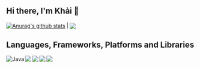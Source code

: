 <h2>Hi there, I'm Khải 👋</h2>
<a href="https://github.com/anuraghazra/github-readme-stats"><img align="center" src="https://github-readme-stats.vercel.app/api?username=khailqd81&show_icons=true&include_all_commits=true&theme=tokyonight&hide_border=true" alt="Anurag's github stats" /></a> | <a href="https://github.com/anuraghazra/github-readme-stats"><img align="center" src="https://github-readme-stats.vercel.app/api/top-langs/?username=khailqd81&layout=compact&theme=tokyonight&hide_border=true&hide_progress=true" /></a>
<br />
<h2 align="left">Languages, Frameworks, Platforms and Libraries</h2>
<img align="left" alt="Java" src="https://img.shields.io/badge/java-%23ED8B00.svg?style=for-the-badge&logo=java&logoColor=white" />
<img align="left"  src="https://img.shields.io/badge/javascript-%23323330.svg?style=for-the-badge&logo=javascript&logoColor=%23F7DF1Ee" />
<img align="left"  src="https://img.shields.io/badge/spring-%236DB33F.svg?style=for-the-badge&logo=spring&logoColor=white" />
<img align="left"  src="https://img.shields.io/badge/react-%2320232a.svg?style=for-the-badge&logo=react&logoColor=%2361DAFB" />
<img align="left"  src="https://img.shields.io/badge/node.js-6DA55F?style=for-the-badge&logo=node.js&logoColor=white" />

<!--
**khailqd81/khailqd81** is a ✨ _special_ ✨ repository because its `README.md` (this file) appears on your GitHub profile.

Here are some ideas to get you started:

- 🔭 I’m currently working on ...
- 🌱 I’m currently learning ...
- 👯 I’m looking to collaborate on ...
- 🤔 I’m looking for help with ...
- 💬 Ask me about ...
- 📫 How to reach me: ...
- 😄 Pronouns: ...
- ⚡ Fun fact: ...
-->
